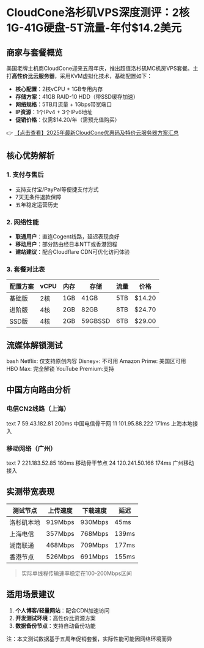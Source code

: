 # CloudCone洛杉矶VPS深度测评：2核1G-41G硬盘-5T流量-年付$14.2美元

## 商家与套餐概览

美国老牌主机商CloudCone迎来五周年庆，推出超值洛杉矶MC机房VPS套餐。主打**高性价比云服务器**，采用KVM虚拟化技术，基础配置如下：

- **核心配置**：2核vCPU + 1GB专用内存
- **存储方案**：41GB RAID-10 HDD（带SSD缓存加速）
- **网络规格**：5TB月流量 + 1Gbps带宽端口
- **IP资源**：1个IPv4 + 3个IPv6地址
- **促销价格**：仅需$14.20/年（需预充值购买）

👉 [【点击查看】2025年最新CloudCone优惠码及特价云服务器方案汇总](https://bit.ly/Cloudcone)

## 核心优势解析

### 1. 支付与售后
- 支持支付宝/PayPal等便捷支付方式
- 7天无条件退款保障
- 五年稳定运营历史

### 2. 网络性能
- **联通用户**：直连Cogent线路，延迟表现良好
- **移动用户**：部分路由经日本NTT或香港回程
- **建站建议**：配合Cloudflare CDN可优化访问体验

### 3. 套餐对比表
| 配置方案        | vCPU | 内存 | 存储   | 流量 | 价格   |
|-----------------|------|------|--------|------|--------|
| 基础版          | 2核  | 1GB  | 41GB   | 5TB  | $14.20 |
| 进阶版          | 4核  | 2GB  | 82GB   | 8TB  | $24.70 |
| SSD版           | 4核  | 2GB  | 59GBSSD| 6TB  | $29.00 |

## 流媒体解锁测试
bash
Netflix:        仅支持原创内容
Disney+:        不可用
Amazon Prime:   美国区可用
HBO Max:        完全解锁
YouTube Premium:支持

## 中国方向路由分析

### 电信CN2线路（上海）
text
7   59.43.182.81    200ms  中国电信骨干网
11  101.95.88.222   171ms  上海本地接入

### 移动网络（广州）
text
7   221.183.52.85   160ms  移动骨干节点
24  120.241.50.166  174ms  广州移动接入

## 实测带宽表现
| 测试节点       | 上传速度 | 下载速度 | 延迟  |
|---------------|----------|----------|-------|
| 洛杉矶本地     | 919Mbps  | 930Mbps  | 45ms  |
| 上海电信       | 357Mbps  | 768Mbps  | 139ms |
| 湖南联通       | 468Mbps  | 709Mbps  | 177ms |
| 香港节点       | 526Mbps  | 691Mbps  | 155ms |

> 实际单线程传输速率稳定在100-200Mbps区间

## 适用场景建议
1. **个人博客/轻量网站**：配合CDN加速访问
2. **开发测试环境**：高性价比资源方案
3. **数据备份节点**：支持自动备份功能

注：本文测试数据基于五周年促销套餐，实际性能可能因网络环境而异
